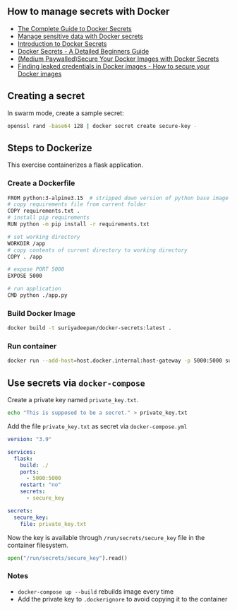 ## How to manage secrets with Docker

- [The Complete Guide to Docker Secrets](https://earthly.dev/blog/docker-secrets/)
- [Manage sensitive data with Docker secrets](https://docs.docker.com/engine/swarm/secrets/)
- [Introduction to Docker Secrets](https://www.baeldung.com/ops/docker-secrets)
- [Docker Secrets - A Detailed Beginners Guide](https://www.knowledgehut.com/blog/devops/docker-secrets)
- [(Medium Paywalled)Secure Your Docker Images with Docker Secrets](https://towardsdatascience.com/secure-your-docker-images-with-docker-secrets-f2b92ec398a0)
- [Finding leaked credentials in Docker images - How to secure your Docker images](https://www.youtube.com/watch?v=SOd_XMIGRqo)


## Creating a secret

In swarm mode, create a sample secret:

```bash
openssl rand -base64 128 | docker secret create secure-key -
```

## Steps to Dockerize

This exercise containerizes a flask application.

### Create a Dockerfile

```bash
FROM python:3-alpine3.15  # stripped down version of python base image
# copy requirements file from current folder
COPY requirements.txt .
# install pip requirements
RUN python -m pip install -r requirements.txt

# set working directory
WORKDIR /app
# copy contents of current directory to working directory
COPY . /app

# expose PORT 5000
EXPOSE 5000

# run application
CMD python ./app.py
```


### Build Docker Image

```bash
docker build -t suriyadeepan/docker-secrets:latest .
```

### Run container

```bash
docker run --add-host=host.docker.internal:host-gateway -p 5000:5000 suriyadeepan/docker-secrets:latest
```

## Use secrets via `docker-compose`

Create a private key named `private_key.txt`.

```bash
echo "This is supposed to be a secret." > private_key.txt
```

Add the file `private_key.txt` as secret via `docker-compose.yml`

```yml
version: "3.9"

services:
  flask:
    build: ./
    ports:
      - 5000:5000
    restart: "no"
    secrets:
      - secure_key

secrets:
  secure_key:
    file: private_key.txt
```

Now the key is available through `/run/secrets/secure_key` file in the container filesystem. 

```python
open("/run/secrets/secure_key").read()
```

### Notes

- `docker-compose up --build` rebuilds image every time
- Add the private key to `.dockerignore` to avoid copying it to the container